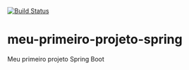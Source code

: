 [![Build Status](https://travis-ci.org/BrenoMotaALves/primeiro-projeto-spring.svg?branch=master)](https://travis-ci.org/BrenoMotaALves/primeiro-projeto-spring)
# meu-primeiro-projeto-spring
Meu primeiro projeto Spring Boot
